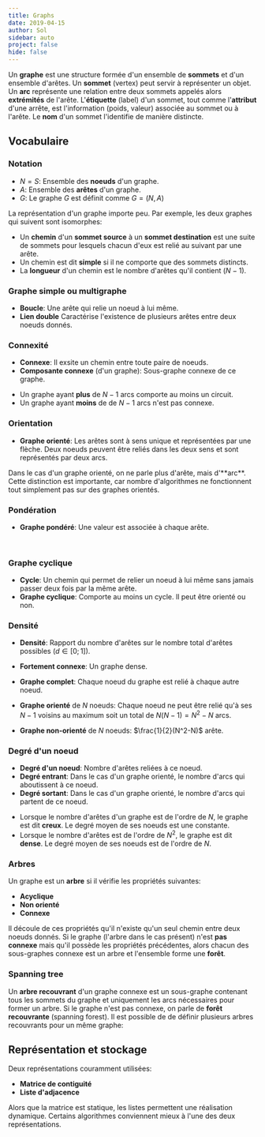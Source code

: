 ```yaml
---
title: Graphs
date: 2019-04-15
author: Sol
sidebar: auto
project: false
hide: false
---
```


Un **graphe** est une structure formée d'un ensemble de **sommets** et d'un ensemble d'arêtes. Un **sommet** (vertex) peut servir à représenter un objet. Un **arc** représente une relation entre deux sommets appelés alors **extrémités** de l'arête. L'**étiquette** (label) d'un sommet, tout comme l'**attribut** d'une arrête, est l'information (poids, valeur) associée au sommet ou à l'arête. Le **nom** d'un sommet l'identifie de manière distincte.

## Vocabulaire

### Notation

* $N = S$: Ensemble des **noeuds** d'un graphe.
* $A$: Ensemble des **arêtes** d'un graphe.
* $G$: Le graphe $G$ est définit comme $G = (N, A)$

La représentation d'un graphe importe peu. Par exemple, les deux graphes qui suivent sont isomorphes:


<Media src="https://i.imgur.com/vOmutKn.png" />

* Un **chemin** d'un **sommet source** à un **sommet destination** est une suite de sommets pour lesquels chacun d'eux est relié au suivant par une arête.
* Un chemin est dit **simple** si il ne comporte que des sommets distincts.
* La **longueur** d'un chemin est le nombre d'arêtes qu'il contient ($N - 1$).

### Graphe simple ou multigraphe

* **Boucle**: Une arête qui relie un noeud à lui même.
* **Lien double** Caractérise l'existence de plusieurs arêtes entre deux noeuds donnés.

<Media
    src="https://i.imgur.com/KP5aFY2.png"
    caption="Multigraphe avec une boucle en bleue et les liens double en rouge."
    width=250
/>

### Connexité

* **Connexe**: Il exsite un chemin entre toute paire de noeuds. 
* **Composante connexe** (d'un graphe): Sous-graphe connexe de ce graphe.

<Media
    src="https://zestedesavoir.com/media/galleries/912/69efbede-6af0-49be-bf23-4d04310f355a.gif.960x960_q85.png"
    url="https://zestedesavoir.com/media/galleries/912/69efbede-6af0-49be-bf23-4d04310f355a.gif.960x960_q85.png"
    caption="Graphe simple avec 3 composantes connexes"
    width=450
/>

* Un graphe ayant **plus** de $N-1$ arcs comporte au moins un circuit.
* Un graphe ayant **moins** de de $N-1$ arcs n'est pas connexe.


### Orientation

* **Graphe orienté**: Les arêtes sont à sens unique et représentées par une flèche. Deux noeuds peuvent être reliés dans les deux sens et sont représentés par deux arcs.

<Container type="info" header="Le poulet">
Dans le cas d'un graphe orienté, on ne parle plus d'arête, mais d'**arc**. Cette distinction est importante, car nombre d'algorithmes ne fonctionnent tout simplement pas sur des graphes orientés.

</Container>

### Pondération

* **Graphe pondéré**: Une valeur est associée à chaque arête.

<br>

<Media
    src="https://i.imgur.com/3zvER1d.png"
    caption="Les trois catégories de graphes"
/>

### Graphe cyclique

* **Cycle**: Un chemin qui permet de relier un noeud à lui même sans jamais passer deux fois par la même arête.
* **Graphe cyclique**: Comporte au moins un cycle. Il peut être orienté ou non.

### Densité

* **Densité**: Rapport du nombre d'arêtes sur le nombre total d'arêtes possibles ($d \in [0; 1]$).
* **Fortement connexe**: Un graphe dense.
* **Graphe complet**: Chaque noeud du graphe est relié à chaque autre noeud.

* **Graphe orienté** de $N$ noeuds: Chaque noeud ne peut être relié qu'à ses $N - 1$ voisins au maximum soit un total de $N(N-1) = N^2-N$ arcs.
* **Graphe non-orienté** de $N$ noeuds: $\frac{1}{2}(N^2-N)$ arête.

### Degré d'un noeud

* **Degré d'un noeud**: Nombre d'arêtes reliées à ce noeud.
* **Degré entrant**: Dans le cas d'un graphe orienté, le nombre d'arcs qui aboutissent à ce noeud.
* **Degré sortant**: Dans le cas d'un graphe orienté, le nombre d'arcs qui partent de ce noeud.

<Container type="info">

* Lorsque le nombre d'arêtes d'un graphe est de l'ordre de $N$, le graphe est dit **creux**. Le degré moyen de ses noeuds est une constante.
* Lorsque le nombre d'arêtes est de l'ordre de $N^2$, le graphe est dit **dense**. Le degré moyen de ses noeuds est de l'ordre de $N$.

</Container>

### Arbres

Un graphe est un **arbre** si il vérifie les propriétés suivantes:
* **Acyclique**
* **Non orienté**
* **Connexe**

Il découle de ces propriétés qu'il n'existe qu'un seul chemin entre deux noeuds donnés.
Si le graphe (l'arbre dans le cas présent) n'est **pas connexe** mais qu'il possède les propriétés précédentes, alors chacun des sous-graphes connexe est un arbre et l'ensemble forme une **forêt**.


<Media
    src="http://zestedesavoir.com/media/galleries/912/91147208-07e3-4311-b71b-a5de49bada57.jpg.960x960_q85.jpg"
    caption="Forêt d'arbres"
/>



### Spanning tree

Un **arbre recouvrant**  d'un graphe connexe est un sous-graphe contenant tous les sommets du graphe et uniquement les arcs nécessaires pour former un arbre. Si le graphe n'est pas connexe, on parle de **forêt recouvrante** (spanning forest). Il est possible de de définir plusieurs arbres recouvrants pour un même graphe:


<Media
    src="https://i.imgur.com/pGrNqs8.png"
    center="true"
/>



## Représentation et stockage

Deux représentations couramment utilisées:
* **Matrice de contiguité**
* **Liste d'adjacence**

Alors que la matrice est statique, les listes permettent une réalisation dynamique. Certains algorithmes conviennent mieux à l'une des deux représentations.


<!-- 
##  Intro

Un graphe est un arbre s'il vérifie les propriétés suivantes : il est acyclique, non orienté, et connexe. 

* Nombre d'arcs d'un graph complet vaut 1/2 * A * (A-1)
  * Chaque somment parent (A-1) arcs et chacun est compté deux fois
* Un graphe ayant plus de A-1 arcs comporte au moins un circuit. 
* Un graphe ayant moins de A-1 arcs n'est pas connexe.

## Graphviz

* [python](https://graphviz.readthedocs.io/en/stable/manual.html) -->
